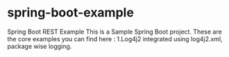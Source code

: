 # spring-boot-example
Spring Boot REST Example
This is a Sample Spring Boot project.
These are the core examples you can find here :
1.Log4j2 integrated using log4j2.xml, package wise logging.
